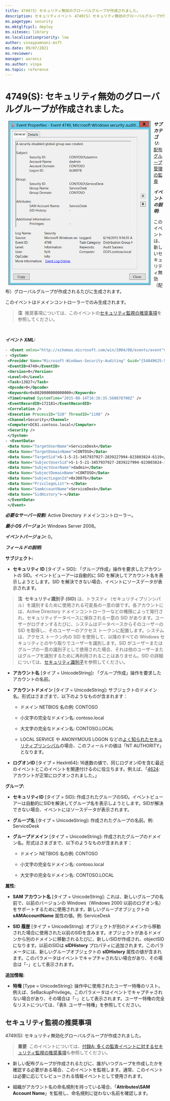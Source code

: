 ```yaml
---
title: 4749(S) セキュリティ無効のグローバルグループが作成されました。
description: セキュリティイベント 4749(S) セキュリティ無効のグローバルグループが作成されました。
ms.pagetype: security
ms.mktglfcycl: deploy
ms.sitesec: library
ms.localizationpriority: low
author: vinaypamnani-msft
ms.date: 09/07/2021
ms.reviewer: 
manager: aaroncz
ms.author: vinpa
ms.topic: reference
---
```


# 4749(S): セキュリティ無効のグローバルグループが作成されました。

<img src="images/event-4749.png" alt="Event 4749 illustration" width="449" height="518" hspace="10" align="left" />

***サブカテゴリ:***&nbsp;[配布グループ管理の監査](audit-distribution-group-management.md)

***イベントの説明:***

このイベントは、新しいセキュリティ無効（配布）グローバルグループが作成されるたびに生成されます。

このイベントはドメインコントローラーでのみ生成されます。

> **注**&nbsp;&nbsp;推奨事項については、このイベントの[セキュリティ監視の推奨事項](#security-monitoring-recommendations)を参照してください。

<br clear="all">

***イベント XML:***
```xml
- <Event xmlns="http://schemas.microsoft.com/win/2004/08/events/event">
- <System>
 <Provider Name="Microsoft-Windows-Security-Auditing" Guid="{54849625-5478-4994-A5BA-3E3B0328C30D}" /> 
 <EventID>4749</EventID> 
 <Version>0</Version> 
 <Level>0</Level> 
 <Task>13827</Task> 
 <Opcode>0</Opcode> 
 <Keywords>0x8020000000000000</Keywords> 
 <TimeCreated SystemTime="2015-08-14T16:16:35.568878700Z" /> 
 <EventRecordID>172181</EventRecordID> 
 <Correlation /> 
 <Execution ProcessID="520" ThreadID="1108" /> 
 <Channel>Security</Channel> 
 <Computer>DC01.contoso.local</Computer> 
 <Security /> 
 </System>
- <EventData>
 <Data Name="TargetUserName">ServiceDesk</Data> 
 <Data Name="TargetDomainName">CONTOSO</Data> 
 <Data Name="TargetSid">S-1-5-21-3457937927-2839227994-823803824-6119</Data> 
 <Data Name="SubjectUserSid">S-1-5-21-3457937927-2839227994-823803824-1104</Data> 
 <Data Name="SubjectUserName">dadmin</Data> 
 <Data Name="SubjectDomainName">CONTOSO</Data> 
 <Data Name="SubjectLogonId">0x3007b</Data> 
 <Data Name="PrivilegeList">-</Data> 
 <Data Name="SamAccountName">ServiceDesk</Data> 
 <Data Name="SidHistory">-</Data> 
 </EventData>
 </Event>

```

***必要なサーバー役割:*** Active Directory ドメインコントローラー。

***最小 OS バージョン:*** Windows Server 2008。

***イベントバージョン:*** 0。

***フィールドの説明:***

**サブジェクト:**

-   **セキュリティ ID** \[タイプ = SID\]**:** 「グループ作成」操作を要求したアカウントの SID。イベントビューアーは自動的に SID を解決してアカウント名を表示しようとします。SID を解決できない場合、イベントにソースデータが表示されます。

> **注**&nbsp;&nbsp;**セキュリティ識別子 (SID)** は、トラスティ（セキュリティプリンシパル）を識別するために使用される可変長の一意の値です。各アカウントには、Active Directory ドメインコントローラーなどの権限によって発行され、セキュリティデータベースに保存される一意の SID があります。ユーザーがログオンするたびに、システムはデータベースからそのユーザーの SID を取得し、そのユーザーのアクセス トークンに配置します。システムは、アクセス トークン内の SID を使用して、以降のすべての Windows セキュリティとのやり取りでユーザーを識別します。SID がユーザーまたはグループの一意の識別子として使用された場合、それは他のユーザーまたはグループを識別するために再利用されることはありません。SID の詳細については、[セキュリティ識別子](/windows/access-protection/access-control/security-identifiers)を参照してください。

-   **アカウント名** \[タイプ = UnicodeString\]**:** 「グループ作成」操作を要求したアカウントの名前。

-   **アカウントドメイン** \[タイプ = UnicodeString\]**:** サブジェクトのドメイン名。形式はさまざまで、以下のようなものが含まれます：

    -   ドメイン NETBIOS 名の例: CONTOSO

    -   小文字の完全なドメイン名: contoso.local

    -   大文字の完全なドメイン名: CONTOSO.LOCAL

    -   LOCAL SERVICE や ANONYMOUS LOGON などの[よく知られたセキュリティプリンシパル](/windows/security/identity-protection/access-control/security-identifiers)の場合、このフィールドの値は「NT AUTHORITY」となります。

-   **ログオンID** \[タイプ = HexInt64\]**:** 16進数の値で、同じログオンIDを含む最近のイベントとこのイベントを関連付けるのに役立ちます。例えば、「[4624](event-4624.md): アカウントが正常にログオンされました。」

**グループ:**

-   **セキュリティID** \[タイプ = SID\]**:** 作成されたグループのSID。イベントビューアーは自動的にSIDを解決してグループ名を表示しようとします。SIDが解決できない場合、イベントにはソースデータが表示されます。

-   **グループ名** \[タイプ = UnicodeString\]**:** 作成されたグループの名前。例: ServiceDesk

-   **グループドメイン** \[タイプ = UnicodeString\]**:** 作成されたグループのドメイン名。形式はさまざまで、以下のようなものが含まれます：

    -   ドメイン NETBIOS 名の例: CONTOSO

    -   小文字の完全なドメイン名: contoso.local

    -   大文字の完全なドメイン名: CONTOSO.LOCAL

**属性:**

-   **SAM アカウント名** \[タイプ = UnicodeString\]: これは、新しいグループの名前で、以前のバージョンの Windows（Windows 2000 以前のログオン名）をサポートするために使用されます。新しいグループオブジェクトの **sAMAccountName** 属性の値。例: ServiceDesk

-   **SID 履歴** \[タイプ = UnicodeString\]: オブジェクトが別のドメインから移動された場合に使用された以前のSIDを含みます。オブジェクトがあるドメインから別のドメインに移動されるたびに、新しいSIDが作成され、objectSID になります。以前のSIDは **sIDHistory** プロパティに追加されます。このパラメータには、新しいグループオブジェクトの **sIDHistory** 属性の値が含まれます。このパラメータはイベントでキャプチャされない場合があり、その場合は「-」として表示されます。

**追加情報:**

-   **特権** \[Type = UnicodeString\]: 操作中に使用されたユーザー特権のリスト。例えば、SeBackupPrivilege。このパラメータはイベントでキャプチャされない場合があり、その場合は「-」として表示されます。ユーザー特権の完全なリストについては、「表8. ユーザー特権」を参照してください。

## セキュリティ監視の推奨事項

4749(S): セキュリティ無効化グローバルグループが作成されました。

> **重要**&nbsp;&nbsp;このイベントについては、[付録A: 多くの監査イベントに対するセキュリティ監視の推奨事項](appendix-a-security-monitoring-recommendations-for-many-audit-events.md)も参照してください。

-   新しい配布グループが作成されるたびに、誰がいつグループを作成したかを確認する必要がある場合、このイベントを監視します。通常、このイベントは必要に応じてレビューされる情報イベントとして使用されます。

-   組織がアカウント名の命名規則を持っている場合、「**Attributes\\SAM Account Name**」を監視し、命名規則に従わない名前を確認します。
